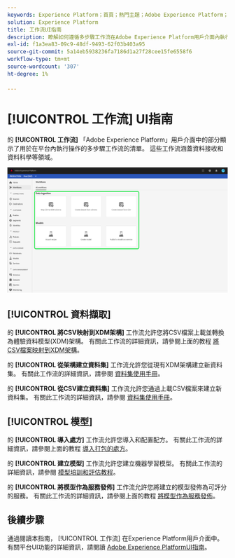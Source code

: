 ```yaml
---
keywords: Experience Platform；首頁；熱門主題；Adobe Experience Platform；使用手冊；使用手冊；工作流使用手冊；工作流使用手冊；工作流使用手冊；
solution: Experience Platform
title: 工作流UI指南
description: 瞭解如何遵循多步驟工作流在Adobe Experience Platform用戶介面內執行常見操作。
exl-id: f1a3ea83-09c9-48df-9493-62f03b403a95
source-git-commit: 5a14eb5938236fa7186d1a27f28cee15fe6558f6
workflow-type: tm+mt
source-wordcount: '307'
ht-degree: 1%

---
```


# [!UICONTROL 工作流] UI指南

的 **[!UICONTROL 工作流]** 「Adobe Experience Platform」用戶介面中的部分顯示了用於在平台內執行操作的多步驟工作流的清單。 這些工作流涵蓋資料接收和資料科學等領域。

![工作流](./images/workflows/workflows.png)

## [!UICONTROL 資料擷取]

的 **[!UICONTROL 將CSV映射到XDM架構]** 工作流允許您將CSV檔案上載並轉換為體驗資料模型(XDM)架構。 有關此工作流的詳細資訊，請參閱上面的教程 [將CSV檔案映射到XDM架構](../ingestion/tutorials/map-csv/overview.md)。

的 **[!UICONTROL 從架構建立資料集]** 工作流允許您從現有XDM架構建立新資料集。 有關此工作流的詳細資訊，請參閱 [資料集使用手冊](../catalog/datasets/user-guide.md#schema)。

的 **[!UICONTROL 從CSV建立資料集]** 工作流允許您通過上載CSV檔案來建立新資料集。 有關此工作流的詳細資訊，請參閱 [資料集使用手冊](../catalog/datasets/user-guide.md#csv)。

## [!UICONTROL 模型]

的 **[!UICONTROL 導入處方]** 工作流允許您導入和配置配方。 有關此工作流的詳細資訊，請參閱上面的教程 [導入打包的處方](../data-science-workspace/models-recipes/import-packaged-recipe-ui.md)。

的 **[!UICONTROL 建立模型]** 工作流允許您建立機器學習模型。 有關此工作流的詳細資訊，請參閱 [模型培訓和評估教程](../data-science-workspace/models-recipes/train-evaluate-model-ui.md)。

的 **[!UICONTROL 將模型作為服務發佈]** 工作流允許您將建立的模型發佈為可評分的服務。 有關此工作流的詳細資訊，請參閱上面的教程 [將模型作為服務發佈](../data-science-workspace/models-recipes/publish-model-service-ui.md)。

## 後續步驟

通過閱讀本指南， [!UICONTROL 工作流] 在Experience Platform用戶介面中。 有關平台UI功能的詳細資訊，請閱讀 [Adobe Experience PlatformUI指南](ui-guide.md)。
